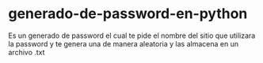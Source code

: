 # generado-de-password-en-python
Es un generado de password el cual te pide el nombre del sitio que  utilizara la password y te genera una de manera aleatoria y las almacena en un archivo .txt
